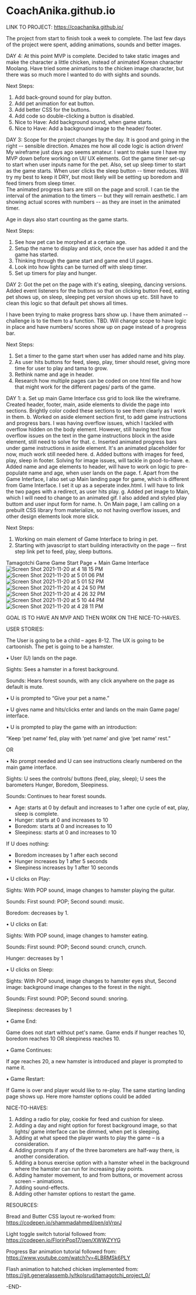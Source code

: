 # CoachAnika.github.io

LINK TO PROJECT: https://coachanika.github.io/

The project from start to finish took a week to complete. 
The last few days of the project were spent, adding animations, sounds and better images.

DAY 4: 
At this point MVP is complete. Decided to take static images and make the character a little chicken, instead of animated Korean character Moolang. Have tried some animations to the chicken image character, but there was so much more I wanted to do with sights and sounds.

Next Steps:
1. Add back-ground sound for play button.
2. Add pet animation for eat button.
3. Add better CSS for the buttons. 
4. Add code so double-clicking a button is disabled. 
5. Nice to Have: Add background sound, when game starts. 
6. Nice to Have: Add a background image to the header/ footer. 

DAY 3:
Scope for the project changes by the day. It is good and going in the right -- sensible direction. Amazes me how all code logic is action driven! My wireframe just days ago seems amateur.
I want to make sure I have my MVP down before working on UI/ UX elements. 
Got the game timer set-up to start when user inputs name for the pet. 
Also, set up sleep timer to start as the game starts.
When user clicks the sleep button -- timer reduces.
Will try my best to keep it DRY, but most likely will be setting up boredom and feed timers from sleep timer.  
The animated progress bars are still on the page and scroll. I can tie the interval of the animation to the timers -- but they will remain aesthetic. 
I am showing actual scores with numbers -- as they are inset in the animated timer. 

Age in days also start counting as the game starts. 

Next Steps: 
1. See how pet can be morphed at a certain age. 
2. Setup the name to display and stick, once the user has added it and the game has started.  
3. Thinking through the game start and game end UI pages.
4. Look into how lights can be turned off with sleep timer. 
5. Set up timers for play and hunger.


DAY 2:
Got the pet on the page with it's eating, sleeping, dancing versions. Added event listeners for the buttons so that on clicking button Feed, eating pet shows up, on sleep, sleeping pet version shows up etc. Still have to clean this logic so that default pet shows all times.    

I have been trying to make progress bars show up. I have them animated -- challenge is to tie them to a function. TBD.
Will change scope to have logic in place and have numbers/ scores  show up on page instead of a progress bar.

Next Steps:
1. Set a timer to the game start when user has added name and hits play. 
2. As user hits buttons for feed, sleep, play, timer should reset, giving more time for user to play and tama to grow.
3. Rethink name and age in header. 
4. Research how multiple pages can be coded on one html file and how that might work for the different pages/ parts of the game.


DAY 1: 
a. Set up main Game Interface css grid to look like the wireframe. Created header, footer, main, aside elements to divide the page into sections. Brightly color coded these sections to see them clearly as I work in them. 
b. Worked on aside element section first, to add game instructions and progress bars. I was having overflow issues, which I tackled with overflow hidden on the body element. However, still having text flow overflow issues on the text in the game instructions block in the aside element, still need to solve for that.
c. Inserted animated progress bars under game instructions in aside element. It's an animated placeholder for now, much work still needed here. 
d. Added buttons with images for feed, play, sleep in footer. Solving for image issues, will tackle in good-to-have.
e. Added name and age elements to header, will have to work on logic to pre-populate name and age, when user lands on the page. 
f. Apart from the Game Interface, I also set up Main landing page for game, which is different from Game Interface. I set it up as a seperate index.html. I will have to link the two pages with a redirect, as user hits play.
g. Added pet image to Main, which I will need to change to an animated gif. I also added and styled play buttom and user input form for name.
h. On Main page, I am calling on a prebuilt CSS library from materialize, so not having overflow issues, and other design elements look more slick.

Next Steps: 
1. Working on main element of Game Interface to bring in pet. 
2. Starting with javascript to start building interactivity on the page -- first step link pet to feed, play, sleep buttons. 

Tamagotchi Game 
Game Start Page + Main Game Interface
![Screen Shot 2021-11-20 at 4 18 15 PM](https://user-images.githubusercontent.com/45264141/142744615-4ff3f1b8-2cba-4fe4-9cb7-c4032301b41d.png)
![Screen Shot 2021-11-20 at 5 01 06 PM](https://user-images.githubusercontent.com/45264141/142745320-2597160d-b52f-4b48-9fb5-078eb9b905d7.png)
![Screen Shot 2021-11-20 at 5 01 52 PM](https://user-images.githubusercontent.com/45264141/142745326-3e33f4c0-f0e9-4134-b3ba-63fe3909f326.png)
![Screen Shot 2021-11-20 at 4 24 50 PM](https://user-images.githubusercontent.com/45264141/142744736-00552c1d-921b-4d2b-8d9d-2ca7545edd8f.png)
![Screen Shot 2021-11-20 at 4 26 32 PM](https://user-images.githubusercontent.com/45264141/142744758-6fb07480-3559-424e-b645-aa2b396fb9cc.png)
![Screen Shot 2021-11-20 at 5 10 44 PM](https://user-images.githubusercontent.com/45264141/142745470-1053ffc6-6f2e-42ba-bf9b-b7a1b2e4a1ba.png)
![Screen Shot 2021-11-20 at 4 28 11 PM](https://user-images.githubusercontent.com/45264141/142744778-4d2b6d17-3902-4b4f-b286-bf91984b3389.png)



GOAL IS TO HAVE AN MVP AND THEN WORK ON THE NICE-TO-HAVES.

USER STORIES: 

The User is going to be a child – ages 8-12. 
The UX is going to be cartoonish.
The pet is going to be a hamster. 


•	User (U) lands on the page.

Sights: Sees a hamster in a forest background. 

Sounds: Hears forest sounds, with any click anywhere on the page as default is mute.

•	U is prompted to “Give your pet a name.”

•	U gives name and hits/clicks enter and lands on the main Game page/ interface.

•	U is prompted to play the game with an introduction:

“Keep ‘pet name’ fed, play with ‘pet name’ and give ‘pet name’ rest.” 

OR 

•	No prompt needed and U can see instructions clearly numbered on the main game interface.

Sights: U sees the controls/ buttons (feed, play, sleep); U sees the barometers Hunger, Boredom, Sleepiness.

Sounds: Continues to hear forest sounds.

-	Age: starts at 0 by default and increases to 1 after one cycle of eat, play, sleep is complete. 
-	Hunger: starts at 0 and increases to 10 
-	Boredom: starts at 0 and increases to 10
-	Sleepiness: starts at 0 and increases to 10

If U does nothing: 
-	Boredom increases by 1 after each second
-	Hunger increases by 1 after 5 seconds
-	Sleepiness increases by 1 after 10 seconds

•	U clicks on Play:

Sights: With POP sound, image changes to hamster playing the guitar.

Sounds: First sound: POP; Second sound: music.

Boredom: decreases by 1. 

•	U clicks on Eat:

Sights: With POP sound, image changes to hamster eating.

Sounds: First sound: POP; Second sound: crunch, crunch.

Hunger: decreases by 1

•	U clicks on Sleep:

Sights: With POP sound, image changes to hamster eyes shut, Second image: background image changes to the forest in the night. 

Sounds: First sound: POP; Second sound: snoring.

Sleepiness: decreases by 1

•	Game End: 

Game does not start without pet's name. Game ends if hunger reaches 10, boredom 	reaches 10 OR sleepiness reaches 10.

•	Game Continues: 

If age reaches 20, a new hamster is introduced and player is prompted to name it. 

•	Game Restart: 

If Game is over and player would like to re-play. The same starting landing page shows up. Here more hamster options could be added

NICE-TO-HAVES:

1)	Adding a radio for play, cookie for feed and cushion for sleep.
2)	Adding a day and night option for forest background image, so that lights/ game interface can be dimmed, when pet is sleeping.
3)	Adding at what speed the player wants to play the game – is a consideration.
4)	Adding prompts if any of the three barometers are half-way there, is another consideration.
5)	Adding a bonus exercise option with a hamster wheel in the background where the hamster can run for increasing play points. 
6)	Adding hamster movement, to and from buttons, or movement across screen – animations. 
7)	Adding sound-effects.
8)	Adding other hamster options to restart the game. 


RESOURCES: 

Bread and Butter CSS layout re-worked from: 
https://codepen.io/shammadahmed/pen/qVrprJ

Light toggle switch tutorial followed from: 
https://codepen.io/FlorinPop17/pen/XWWZYYG

Progress Bar animation tutorial followed from: 
https://www.youtube.com/watch?v=4LBRMSk6PLY

Flash animation to hatched chicken implemented from:
https://git.generalassemb.ly/tkolsrud/tamagotchi_project_0/


-END-


